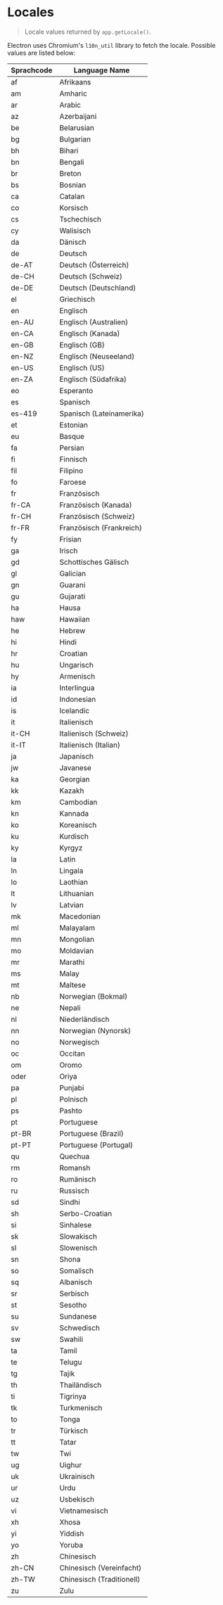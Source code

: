# Locales

> Locale values returned by `app.getLocale()`.

Electron uses Chromium's `l10n_util` library to fetch the locale. Possible values are listed below:

| Sprachcode | Language Name             |
| ---------- | ------------------------- |
| af         | Afrikaans                 |
| am         | Amharic                   |
| ar         | Arabic                    |
| az         | Azerbaijani               |
| be         | Belarusian                |
| bg         | Bulgarian                 |
| bh         | Bihari                    |
| bn         | Bengali                   |
| br         | Breton                    |
| bs         | Bosnian                   |
| ca         | Catalan                   |
| co         | Korsisch                  |
| cs         | Tschechisch               |
| cy         | Walisisch                 |
| da         | Dänisch                   |
| de         | Deutsch                   |
| de-AT      | Deutsch (Österreich)      |
| de-CH      | Deutsch (Schweiz)         |
| de-DE      | Deutsch (Deutschland)     |
| el         | Griechisch                |
| en         | Englisch                  |
| en-AU      | Englisch (Australien)     |
| en-CA      | Englisch (Kanada)         |
| en-GB      | Englisch (GB)             |
| en-NZ      | Englisch (Neuseeland)     |
| en-US      | Englisch (US)             |
| en-ZA      | Englisch (Südafrika)      |
| eo         | Esperanto                 |
| es         | Spanisch                  |
| es-419     | Spanisch (Lateinamerika)  |
| et         | Estonian                  |
| eu         | Basque                    |
| fa         | Persian                   |
| fi         | Finnisch                  |
| fil        | Filipino                  |
| fo         | Faroese                   |
| fr         | Französisch               |
| fr-CA      | Französisch (Kanada)      |
| fr-CH      | Französisch (Schweiz)     |
| fr-FR      | Französisch (Frankreich)  |
| fy         | Frisian                   |
| ga         | Irisch                    |
| gd         | Schottisches Gälisch      |
| gl         | Galician                  |
| gn         | Guarani                   |
| gu         | Gujarati                  |
| ha         | Hausa                     |
| haw        | Hawaiian                  |
| he         | Hebrew                    |
| hi         | Hindi                     |
| hr         | Croatian                  |
| hu         | Ungarisch                 |
| hy         | Armenisch                 |
| ia         | Interlingua               |
| id         | Indonesian                |
| is         | Icelandic                 |
| it         | Italienisch               |
| it-CH      | Italienisch (Schweiz)     |
| it-IT      | Italienisch (Italian)     |
| ja         | Japanisch                 |
| jw         | Javanese                  |
| ka         | Georgian                  |
| kk         | Kazakh                    |
| km         | Cambodian                 |
| kn         | Kannada                   |
| ko         | Koreanisch                |
| ku         | Kurdisch                  |
| ky         | Kyrgyz                    |
| la         | Latin                     |
| ln         | Lingala                   |
| lo         | Laothian                  |
| lt         | Lithuanian                |
| lv         | Latvian                   |
| mk         | Macedonian                |
| ml         | Malayalam                 |
| mn         | Mongolian                 |
| mo         | Moldavian                 |
| mr         | Marathi                   |
| ms         | Malay                     |
| mt         | Maltese                   |
| nb         | Norwegian (Bokmal)        |
| ne         | Nepali                    |
| nl         | Niederländisch            |
| nn         | Norwegian (Nynorsk)       |
| no         | Norwegisch                |
| oc         | Occitan                   |
| om         | Oromo                     |
| oder       | Oriya                     |
| pa         | Punjabi                   |
| pl         | Polnisch                  |
| ps         | Pashto                    |
| pt         | Portuguese                |
| pt-BR      | Portuguese (Brazil)       |
| pt-PT      | Portuguese (Portugal)     |
| qu         | Quechua                   |
| rm         | Romansh                   |
| ro         | Rumänisch                 |
| ru         | Russisch                  |
| sd         | Sindhi                    |
| sh         | Serbo-Croatian            |
| si         | Sinhalese                 |
| sk         | Slowakisch                |
| sl         | Slowenisch                |
| sn         | Shona                     |
| so         | Somalisch                 |
| sq         | Albanisch                 |
| sr         | Serbisch                  |
| st         | Sesotho                   |
| su         | Sundanese                 |
| sv         | Schwedisch                |
| sw         | Swahili                   |
| ta         | Tamil                     |
| te         | Telugu                    |
| tg         | Tajik                     |
| th         | Thailändisch              |
| ti         | Tigrinya                  |
| tk         | Turkmenisch               |
| to         | Tonga                     |
| tr         | Türkisch                  |
| tt         | Tatar                     |
| tw         | Twi                       |
| ug         | Uighur                    |
| uk         | Ukrainisch                |
| ur         | Urdu                      |
| uz         | Usbekisch                 |
| vi         | Vietnamesisch             |
| xh         | Xhosa                     |
| yi         | Yiddish                   |
| yo         | Yoruba                    |
| zh         | Chinesisch                |
| zh-CN      | Chinesisch (Vereinfacht)  |
| zh-TW      | Chinesisch (Traditionell) |
| zu         | Zulu                      |